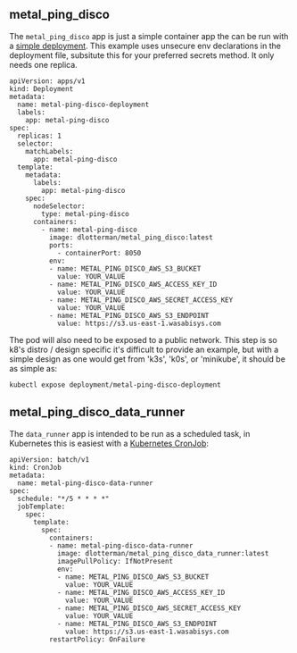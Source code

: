 ## metal_ping_disco

The `metal_ping_disco` app is just a simple container app the can be run with a [simple deployment](https://kubernetes.io/docs/tutorials/kubernetes-basics/deploy-app/deploy-intro/). This example uses unsecure env declarations in the deployment file, subsitute this for your preferred secrets method. It only needs one replica.

```
apiVersion: apps/v1
kind: Deployment
metadata:
  name: metal-ping-disco-deployment
  labels:
    app: metal-ping-disco
spec:
  replicas: 1
  selector:
    matchLabels:
      app: metal-ping-disco
  template:
    metadata:
      labels:
        app: metal-ping-disco
    spec:
      nodeSelector:
        type: metal-ping-disco
      containers:
        - name: metal-ping-disco
          image: dlotterman/metal_ping_disco:latest
          ports:
            - containerPort: 8050
          env:
          - name: METAL_PING_DISCO_AWS_S3_BUCKET
            value: YOUR_VALUE
          - name: METAL_PING_DISCO_AWS_ACCESS_KEY_ID
            value: YOUR_VALUE
          - name: METAL_PING_DISCO_AWS_SECRET_ACCESS_KEY
            value: YOUR_VALUE
          - name: METAL_PING_DISCO_AWS_S3_ENDPOINT
            value: https://s3.us-east-1.wasabisys.com		  
```

The pod will also need to be exposed to a public network. This step is so k8's distro / design specific it's difficult to provide an example, but with a simple design as one would get from 'k3s', 'k0s', or 'minikube', it should be as simple as:

`kubectl expose deployment/metal-ping-disco-deployment`

## metal_ping_disco_data_runner

The `data_runner` app is intended to be run as a scheduled task, in Kubernetes this is easiest with a [Kubernetes CronJob](https://kubernetes.io/docs/concepts/workloads/controllers/cron-jobs/):

```
apiVersion: batch/v1
kind: CronJob
metadata:
  name: metal-ping-disco-data-runner
spec:
  schedule: "*/5 * * * *"
  jobTemplate:
    spec:
      template:
        spec:
          containers:
          - name: metal-ping-disco-data-runner
            image: dlotterman/metal_ping_disco_data_runner:latest
            imagePullPolicy: IfNotPresent
            env:
            - name: METAL_PING_DISCO_AWS_S3_BUCKET
              value: YOUR_VALUE
            - name: METAL_PING_DISCO_AWS_ACCESS_KEY_ID
              value: YOUR_VALUE
            - name: METAL_PING_DISCO_AWS_SECRET_ACCESS_KEY
              value: YOUR_VALUE
            - name: METAL_PING_DISCO_AWS_S3_ENDPOINT
              value: https://s3.us-east-1.wasabisys.com
          restartPolicy: OnFailure
```		 
